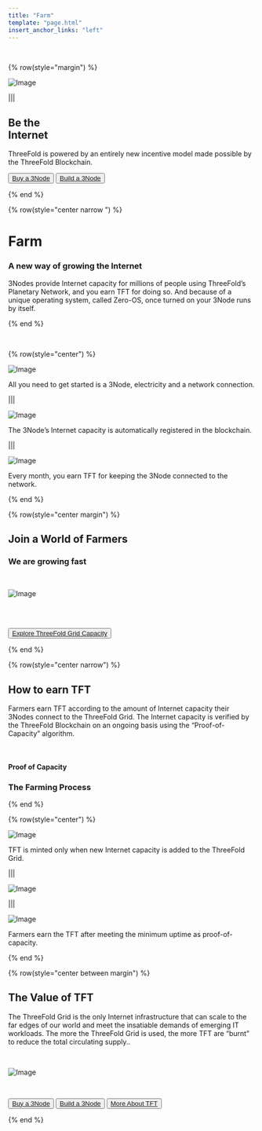 ```yaml
---
title: "Farm"
template: "page.html"
insert_anchor_links: "left"
---
```


<br>

<!-- section 1 (be the Internet) -->

{% row(style="margin") %}

![Image](farm_header.jpg)

|||

## Be the <br> **Internet**

ThreeFold is powered by an entirely new incentive model made possible by the ThreeFold Blockchain.

<button>[Buy a 3Node](https://marketplace.3node.global/)</button>
<button>[Build a 3Node](https://library.threefold.me/info/threefold#/tfgrid/farming/threefold__diy_guide)</button>

{% end %}

<!-- section 2 (Farm) -->

{% row(style="center narrow ") %}

# Farm

### A new way of growing the Internet

3Nodes provide Internet capacity for millions of people using ThreeFold’s Planetary Network, and you earn TFT for doing so. And because of a unique operating system, called Zero-OS, once turned on your 3Node runs by itself.

{% end %}

<br>

{% row(style="center") %}

![Image](plug_1.png#mx-auto)
<br>

All you need to get started is a 3Node, electricity and a network connection.

|||

![Image](offer_2.png#mx-auto)
<br>

The 3Node’s Internet capacity is automatically registered in the blockchain.

|||

![Image](Earn_3.png#mx-auto)
<br>

Every month, you earn TFT for keeping the 3Node connected to the network.

{% end %}



<!-- section 3 (world of farmers) -->

{% row(style="center margin") %}


## Join **a World of Farmers**

### We are growing fast

<br>

![Image](farm_map.png#mx-auto)

<br>

<br>

<button>[Explore ThreeFold Grid Capacity](https://dashboard.grid.tf/explorer/statistics)</button>


{% end %}

<!-- section 6 (How To Earn TFT) -->

{% row(style="center narrow") %}


## How to earn **TFT**

Farmers earn TFT according to the amount of Internet capacity their 3Nodes connect to the ThreeFold Grid. The Internet capacity is verified by the ThreeFold Blockchain on an ongoing basis using the “Proof-of-Capacity” algorithm.

<br>

#### Proof of Capacity

### The Farming Process

{% end %}

{% row(style="center") %}

![Image](farm_capacity.png#mx-auto)

TFT is minted only when new Internet capacity is added to the ThreeFold Grid.

|||

![Image](farm_center.png#mx-auto)

|||

![Image](farm_tft.png#mx-auto)

Farmers earn the TFT after meeting the minimum uptime as proof-of-capacity.

{% end %}



<!-- section 7 (THE VALUE OF TFT) -->

{% row(style="center between margin") %}


## The **Value of TFT**

The ThreeFold Grid is the only Internet infrastructure that can scale to the far edges of our world and meet the insatiable demands of emerging IT workloads. The more the ThreeFold Grid is used, the more TFT are “burnt” to reduce the total circulating supply..

<br>

![Image](farm_value_tft.jpg#large)

<br>

<button>[Buy a 3Node](https://marketplace.3node.global/)</button>
<button>[Build a 3Node](https://library.threefold.me/info/threefold#/tfgrid/farming/threefold__diy_guide)</button>
<button>[More About TFT](/tft)</button>

{% end %}

